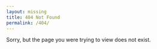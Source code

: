```yaml
---
layout: missing
title: 404 Not Found
permalink: /404/
---
```


<p class="center-text">Sorry, but the page you were trying to view does not exist.</p>
